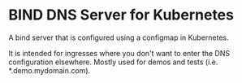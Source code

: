 BIND DNS Server for Kubernetes
==============================

A bind server that is configured using a configmap in Kubernetes.

It is intended for ingresses where you don't want to enter the DNS configuration elsewhere.
Mostly used for demos and tests (i.e. *.demo.mydomain.com).